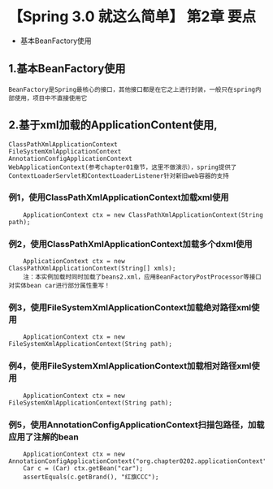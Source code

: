 # 【Spring 3.0 就这么简单】 第2章 要点
* 基本BeanFactory使用
## 1.基本BeanFactory使用
	BeanFactory是Spring最核心的接口，其他接口都是在它之上进行封装，一般只在spring内部使用，项目中不直接使用它
	
## 2.基于xml加载的ApplicationContent使用,
	ClassPathXmlApplicationContext
	FileSystemXmlApplicationContext
	AnnotationConfigApplicationContext
	WebApplicationContext(参考chapter01章节，这里不做演示），spring提供了ContextLoaderServlet和ContextLoaderListener针对新旧web容器的支持

### 例1，使用ClassPathXmlApplicationContext加载xml使用
		ApplicationContext ctx = new ClassPathXmlApplicationContext(String path);
		
### 例2，使用ClassPathXmlApplicationContext加载多个dxml使用
		ApplicationContext ctx = new ClassPathXmlApplicationContext(String[] xmls);
		注：本实例加载时同时加载了beans2.xml，应用BeanFactoryPostProcessor等接口对实体bean car进行部分属性重写！
		
### 例3，使用FileSystemXmlApplicationContext加载绝对路径xml使用
		ApplicationContext ctx = new FileSystemXmlApplicationContext(String path);
		
### 例4，使用FileSystemXmlApplicationContext加载相对路径xml使用
		ApplicationContext ctx = new FileSystemXmlApplicationContext(String path);
		
### 例5，使用AnnotationConfigApplicationContext扫描包路径，加载应用了注解的bean
		ApplicationContext ctx = new AnnotationConfigApplicationContext("org.chapter0202.applicationContext");
		Car c = (Car) ctx.getBean("car");
		assertEquals(c.getBrand(), "红旗CCC");
